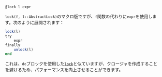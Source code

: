 ```
@lock l expr
```

`lock(f, l::AbstractLock)`のマクロ版ですが、`f`関数の代わりに`expr`を使用します。次のように展開されます：

```julia
lock(l)
try
    expr
finally
    unlock(l)
end
```

これは、`do`ブロックを使用した[`lock`](@ref)と似ていますが、クロージャを作成することを避けるため、パフォーマンスを向上させることができます。
